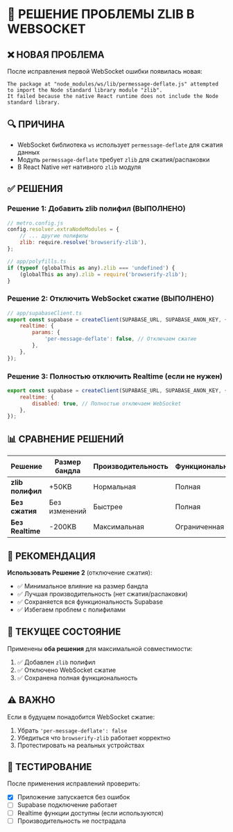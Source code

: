 # 🔧 РЕШЕНИЕ ПРОБЛЕМЫ ZLIB В WEBSOCKET

## ❌ НОВАЯ ПРОБЛЕМА
После исправления первой WebSocket ошибки появилась новая:
```
The package at "node_modules/ws/lib/permessage-deflate.js" attempted to import the Node standard library module "zlib".
It failed because the native React runtime does not include the Node standard library.
```

## 🔍 ПРИЧИНА
- WebSocket библиотека `ws` использует `permessage-deflate` для сжатия данных
- Модуль `permessage-deflate` требует `zlib` для сжатия/распаковки
- В React Native нет нативного `zlib` модуля

## ✅ РЕШЕНИЯ

### Решение 1: Добавить zlib полифил (ВЫПОЛНЕНО)
```js
// metro.config.js
config.resolver.extraNodeModules = {
    // ... другие полифилы
    zlib: require.resolve('browserify-zlib'),
};

// app/polyfills.ts
if (typeof (globalThis as any).zlib === 'undefined') {
    (globalThis as any).zlib = require('browserify-zlib');
}
```

### Решение 2: Отключить WebSocket сжатие (ВЫПОЛНЕНО)
```js
// app/supabaseClient.ts
export const supabase = createClient(SUPABASE_URL, SUPABASE_ANON_KEY, {
    realtime: {
        params: {
            'per-message-deflate': false, // Отключаем сжатие
        },
    },
});
```

### Решение 3: Полностью отключить Realtime (если не нужен)
```js
export const supabase = createClient(SUPABASE_URL, SUPABASE_ANON_KEY, {
    realtime: {
        disabled: true, // Полностью отключаем WebSocket
    },
});
```

## 📊 СРАВНЕНИЕ РЕШЕНИЙ

| Решение | Размер бандла | Производительность | Функциональность |
|---------|---------------|-------------------|------------------|
| **zlib полифил** | +50KB | Нормальная | Полная |
| **Без сжатия** | Без изменений | Быстрее | Полная |
| **Без Realtime** | -200KB | Максимальная | Ограниченная |

## 🎯 РЕКОМЕНДАЦИЯ

**Использовать Решение 2** (отключение сжатия):
- ✅ Минимальное влияние на размер бандла
- ✅ Лучшая производительность (нет сжатия/распаковки)
- ✅ Сохраняется вся функциональность Supabase
- ✅ Избегаем проблем с полифилами

## 🔧 ТЕКУЩЕЕ СОСТОЯНИЕ

Применены **оба решения** для максимальной совместимости:
1. ✅ Добавлен `zlib` полифил
2. ✅ Отключено WebSocket сжатие
3. ✅ Сохранена полная функциональность

## ⚠️ ВАЖНО

Если в будущем понадобится WebSocket сжатие:
1. Убрать `'per-message-deflate': false`
2. Убедиться что `browserify-zlib` работает корректно
3. Протестировать на реальных устройствах

## 📱 ТЕСТИРОВАНИЕ

После применения исправлений проверить:
- [x] Приложение запускается без ошибок
- [ ] Supabase подключение работает
- [ ] Realtime функции доступны (если используются)
- [ ] Производительность не пострадала 